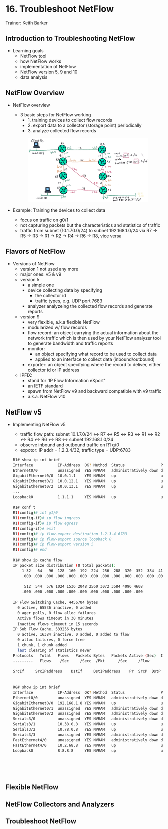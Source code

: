 # 16. Troubleshoot NetFlow

Trainer: Keith Barker


## Introduction to Troubleshooting NetFlow

- Learning goals
  - NetFlow tool
  - how NetFlow works
  - implementation of NetFlow
  - NetFlow version 5, 9 and 10
  - data analysis


## NetFlow Overview

- NetFlow overview
  - 3 basic steps for NetFlow working
    - 1\. training devices to collect flow records
    - 2\. export data to a collector (storage point) periodically
    - 3\. analyze collected flow records

  <figure style="margin: 0.5em; display: flex; justify-content: center; align-items: center;">
    <img style="margin: 0.1em; padding-top: 0.5em; width: 40vw;"
      onclick= "window.open('page')"
      src    = "img/16-netflow.png"
      alt    = "Example network topology for NetFlow"
      title  = "Example network topology for NetFlow"
    />
  </figure>

- Example: Training the devices to collect data
  - focus on traffic on g0/1
  - not capturing packets but the characteristics and statistics of traffic
  - traffic from subnet (10.1.70.0/24) to subnet 192.168.1.0/24 via R7 $\to$ R5 $\to$ R3 $\to$ R1 $\to$ R2 $\to$ R4 $\to$ R6 $\to$ R8, vice versa



## Flavors of NetFlow

- Versions of NetFlow
  - version 1 not used any more
  - major ones: v5 & v9
  - version 5
    - a simple one
    - device collecting data by specifying
      - the collector id
      - traffic types, e.g. UDP port 7683
    - analyzer analyzeing the collected flow records and generate reports
  - version 9
    - very flexible, a.k.a flexible NetFlow
    - modularized w/ flow records
    - flow record: an object carrying the actual information about the network traffic which is then used by your NetFlow analyzer tool to generate bandwidth and traffic reports
    - monitor:
      - an object specifying what record to be used to collect data
      - applied to an interface to collect data (inbound/outbound)
    - exporter: an object specifying where the record to deliver, either collector id or IP address
  - IPFIX:
    - stand for 'IP Flow Information eXport'
    - an IETF standard
    - spawn from NetFlow v9 and backward compatible with v9 traffic
    - a.k.a. NetFlow v10
 


## NetFlow v5

- Implementing NetFlow v5
  - traffic flow path: subnet 10.1.7.0/24 $\leftrightarrow$ R7 $\leftrightarrow$ R5 $\leftrightarrow$ R3 $\leftrightarrow$ R1 $\leftrightarrow$ R2 $\leftrightarrow$ R4 $\leftrightarrow$ R6 $\leftrightarrow$ R8 $\leftrightarrow$ subnet 192.168.1.0/24
  - observe inbound and outbound traffic on R1 g/0
  - expotor: IP addr = 1.2.3.4/32, traffic type = UDP:6783

  ```bash
  R1# show ip int brief
  Interface           IP-Address  OK? Method  Status                Protocol
  Ethernet0/0         unassigned  YES NVRAM   administratively down down
  GigabitEthernet0/0  10.0.1.1    YES NVRAM   up                    up
  GigabitEthernet0/1  10.0.12.1   YES NVRAM   up                    up
  GigabitEthernet0/2  10.0.13.1   YES NVRAM   up                    up
  ...
  Loopback0           1.1.1.1     YES NVRAM   up                    up

  R1# conf t
  R1(config)# int g1/0
  R1(config-if)# ip flow ingress
  R1(config-if)# ip flow egress
  R1(config-if)# exit
  R1(config)# ip flow-export destination 1.2.3.4 6783
  R1(config)# ip flow-export source loopback 0
  R1(config)# ip flow-export version 5
  R1(config)# end

  R1# show ip cache flow
  IP packet size distribution (0 total packets):
      1-32   64   96  128  160  192  224  256  288  320  352  384  416  448  480
      .000 .000 .000 .000 .000 .000 .000 .000 .000 .000 .000 .000 .000 .000 .000

       512  544  576 1024 1536 2048 2560 3072 3584 4096 4608
      .000 .000 .000 .000 .000 .000 .000 .000 .000 .000 .000

  IP Flow Switching Cache, 4456704 bytes
    0 active, 65536 inactive, 0 added
    0 ager polls, 0 flow alloc failures
    Active flows timeout in 30 minutes
    Inactive flows timeout in 15 seconds
  IP Sub Flow Cache, 533256 bytes
    0 active, 16384 inactive, 0 added, 0 added to flow
    0 alloc failures, 0 force free
    1 chunk, 1 chunk added
    last clearing of statistics never
  Protocols   Total   Flows   Packets Bytes   Packets Active (Sec)  Idle (Sec)
  ---------   Flows    /Sec     /Secc  /Pkt      /Sec     /Flow       /Flow

  SrcIf     SrcIPaddress    DstIf     DstIPaddress    Pr  SrcP  DstP  Pkts


  R8# show ip int brief
  Interface           IP-Address  OK? Method  Status                Protocol
  Ethernet0/0         unassigned  YES NVRAM   administratively down down
  GigabitEthernet0/0  192.168.1.8 YES NVRAM   up                    up
  GigabitEthernet0/1  unassigned  YES NVRAM   administratively down down
  GigabitEthernet0/2  unassigned  YES NVRAM   administratively down down
  Serials3/0          unassigned  YES NVRAM   administratively down down
  Serials3/1          10.38.0.8   YES NVRAM   up                    up
  Serials3/2          10.78.0.8   YES NVRAM   up                    up
  Serials3/3          unassigned  YES NVRAM   administratively down down
  FastEthernet4/0     unassigned  YES NVRAM   administratively down down
  FastEthernet4/0     10.2.68.8   YES NVRAM   up                    up
  Loopback0           8.8.8.8     YES NVRAM   up                    up






## Flexible NetFlow




## NetFlow Collectors and Analyzers




## Troubleshoot NetFlow



